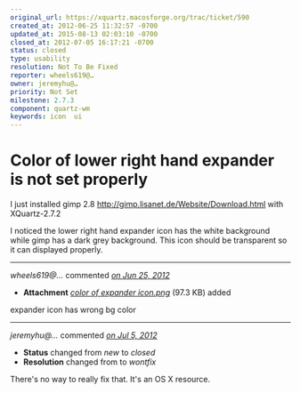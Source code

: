 ```yaml
---
original_url: https://xquartz.macosforge.org/trac/ticket/590
created_at: 2012-06-25 11:32:57 -0700
updated_at: 2015-08-13 02:03:10 -0700
closed_at: 2012-07-05 16:17:21 -0700
status: closed
type: usability
resolution: Not To Be Fixed
reporter: wheels619@…
owner: jeremyhu@…
priority: Not Set
milestone: 2.7.3
component: quartz-wm
keywords: icon  ui
---
```


Color of lower right hand expander is not set properly
======================================================


I just installed gimp 2.8 <http://gimp.lisanet.de/Website/Download.html> with XQuartz-2.7.2

I noticed the lower right hand expander icon has the white background while gimp has a dark grey background. This icon should be transparent so it can displayed properly.



---

*wheels619@…* commented *[on Jun 25, 2012](https://xquartz.macosforge.org/trac/attachment/ticket/590/color%20of%20expander%20icon.png "June 25, 2012 at 11:33 AM PDT")*

-   **Attachment** *[color of expander icon.png](../attachment/ticket/590/color%20of%20expander%20icon.png)* (97.3 KB) added

expander icon has wrong bg color



---

*jeremyhu@…* commented *[on Jul 5, 2012](https://xquartz.macosforge.org/trac/ticket/590#comment:1 "July 5, 2012 at 4:17 PM PDT")*

-   **Status** changed from *new* to *closed*
-   **Resolution** changed from to *wontfix*

There's no way to really fix that. It's an OS X resource.



